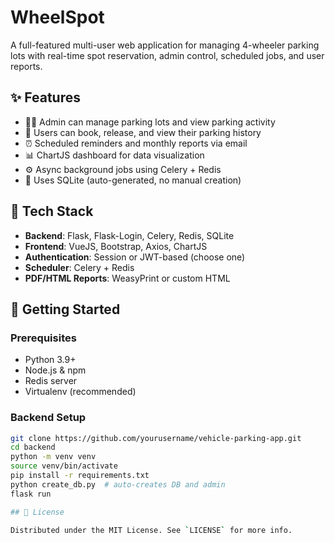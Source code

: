 # WheelSpot

A full-featured multi-user web application for managing 4-wheeler parking lots with real-time spot reservation, admin control, scheduled jobs, and user reports.

## ✨ Features

- 👨‍💼 Admin can manage parking lots and view parking activity
- 🙋 Users can book, release, and view their parking history
- ⏰ Scheduled reminders and monthly reports via email
- 📊 ChartJS dashboard for data visualization
- ⚙️ Async background jobs using Celery + Redis
- 💾 Uses SQLite (auto-generated, no manual creation)

## 🧰 Tech Stack

- **Backend**: Flask, Flask-Login, Celery, Redis, SQLite
- **Frontend**: VueJS, Bootstrap, Axios, ChartJS
- **Authentication**: Session or JWT-based (choose one)
- **Scheduler**: Celery + Redis
- **PDF/HTML Reports**: WeasyPrint or custom HTML

## 🚀 Getting Started

### Prerequisites
- Python 3.9+
- Node.js & npm
- Redis server
- Virtualenv (recommended)

### Backend Setup
```bash
git clone https://github.com/yourusername/vehicle-parking-app.git
cd backend
python -m venv venv
source venv/bin/activate
pip install -r requirements.txt
python create_db.py  # auto-creates DB and admin
flask run

## 📄 License

Distributed under the MIT License. See `LICENSE` for more info.


